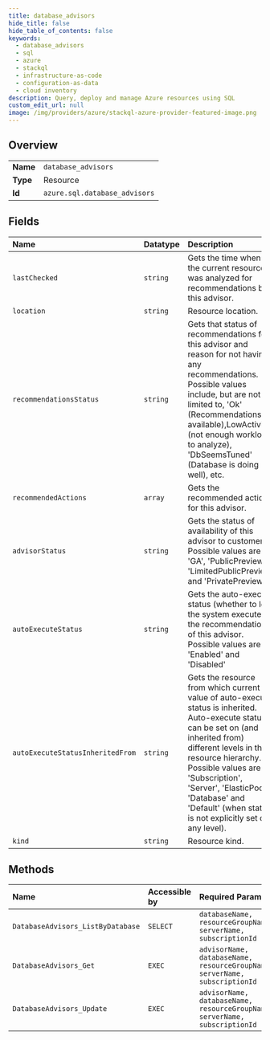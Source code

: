 ```yaml
---
title: database_advisors
hide_title: false
hide_table_of_contents: false
keywords:
  - database_advisors
  - sql
  - azure    
  - stackql
  - infrastructure-as-code
  - configuration-as-data
  - cloud inventory
description: Query, deploy and manage Azure resources using SQL
custom_edit_url: null
image: /img/providers/azure/stackql-azure-provider-featured-image.png
---
```

  
    

## Overview
<table><tbody>
<tr><td><b>Name</b></td><td><code>database_advisors</code></td></tr>
<tr><td><b>Type</b></td><td>Resource</td></tr>
<tr><td><b>Id</b></td><td><code>azure.sql.database_advisors</code></td></tr>
</tbody></table>

## Fields
| Name | Datatype | Description |
|:-----|:---------|:------------|
| `lastChecked` | `string` | Gets the time when the current resource was analyzed for recommendations by this advisor. |
| `location` | `string` | Resource location. |
| `recommendationsStatus` | `string` | Gets that status of recommendations for this advisor and reason for not having any recommendations. Possible values include, but are not limited to, 'Ok' (Recommendations available),LowActivity (not enough workload to analyze), 'DbSeemsTuned' (Database is doing well), etc. |
| `recommendedActions` | `array` | Gets the recommended actions for this advisor. |
| `advisorStatus` | `string` | Gets the status of availability of this advisor to customers. Possible values are 'GA', 'PublicPreview', 'LimitedPublicPreview' and 'PrivatePreview'. |
| `autoExecuteStatus` | `string` | Gets the auto-execute status (whether to let the system execute the recommendations) of this advisor. Possible values are 'Enabled' and 'Disabled' |
| `autoExecuteStatusInheritedFrom` | `string` | Gets the resource from which current value of auto-execute status is inherited. Auto-execute status can be set on (and inherited from) different levels in the resource hierarchy. Possible values are 'Subscription', 'Server', 'ElasticPool', 'Database' and 'Default' (when status is not explicitly set on any level). |
| `kind` | `string` | Resource kind. |
## Methods
| Name | Accessible by | Required Params | Description |
|:-----|:--------------|:----------------|:------------|
| `DatabaseAdvisors_ListByDatabase` | `SELECT` | `databaseName, resourceGroupName, serverName, subscriptionId` | Gets a list of database advisors. |
| `DatabaseAdvisors_Get` | `EXEC` | `advisorName, databaseName, resourceGroupName, serverName, subscriptionId` | Gets a database advisor. |
| `DatabaseAdvisors_Update` | `EXEC` | `advisorName, databaseName, resourceGroupName, serverName, subscriptionId` | Updates a database advisor. |
